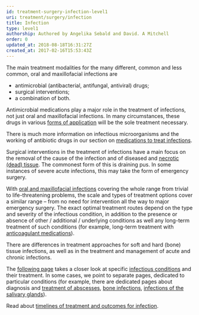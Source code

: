 ```yaml
---
id: treatment-surgery-infection-level1
uri: treatment/surgery/infection
title: Infection
type: level1
authorship: Authored by Angelika Sebald and David. A Mitchell
order: 0
updated_at: 2018-08-18T16:31:27Z
created_at: 2017-02-16T15:53:43Z
---
```


<p>The main treatment modalities for the many different, common
    and less common, oral and maxillofacial infections are</p>
<ul>
    <li>antimicrobial (antibacterial, antifungal, antiviral) drugs;</li>
    <li>surgical interventions;</li>
    <li>a combination of both.</li>
</ul>
<p>Antimicrobial medications play a major role in the treatment
    of infections, not just oral and maxillofacial infections.
    In many circumstances, these drugs in various <a href="/treatment/other/medication/delivery">forms of application</a>    will be the sole treatment necessary.</p>
<aside>
    <p>There is much more information on infectious microorganisms
        and the working of antibiotic drugs in our section on
        <a href="/treatment/other/medication/infection">medications to treat infections</a>.</p>
</aside>
<p>Surgical interventions in the treatment of infections have a
    main focus on the removal of the cause of the infection and
    of diseased and <a href="/diagnosis/a-z/necrosis/soft">necrotic (dead) tissue</a>.
    The commonest form of this is draining pus. In some instances
    of severe acute infections, this may take the form of emergency
    surgery.</p>
<p>With <a href="/diagnosis/a-z/infection">oral and maxillofacial infections</a>    covering the whole range from trivial to life-threatening
    problems, the scale and types of treatment options cover
    a similar range – from no need for intervention all the way
    to major emergency surgery. The exact optimal treatment routes
    depend on the type and severity of the infectious condition,
    in addition to the presence or absence of other / additional
    / underlying conditions as well any long-term treatment of
    such conditions (for example, long-term treatment with
    <a href="/treatment/other/medication/miscellaneous/anticoagulant">anticoagulant medications</a>).</p>
<p>There are differences in treatment approaches for soft and hard
    (bone) tissue infections, as well as in the treatment and
    management of acute and chronic infections.</p>
<p>The <a href="/treatment/surgery/infection/more-info">following page</a>    takes a closer look at specific <a href="/diagnosis/a-z/infection/more-info">infectious conditions</a>    and their treatment. In some cases, we point to separate
    pages, dedicated to particular conditions (for example, there
    are dedicated pages about diagnosis and <a href="/treatment/surgery/abscess">treatment of abscesses</a>,
    <a href="/treatment/surgery/bone-lesion">bone infections</a>,
    <a href="/treatment/surgery/salivary-gland-problems/getting-started">infections of the salivary glands</a>).</p>
<aside>
    <p>Read about <a href="/treatment/timelines/infection">timelines of treatment and outcomes for infection</a>.</p>
</aside>
